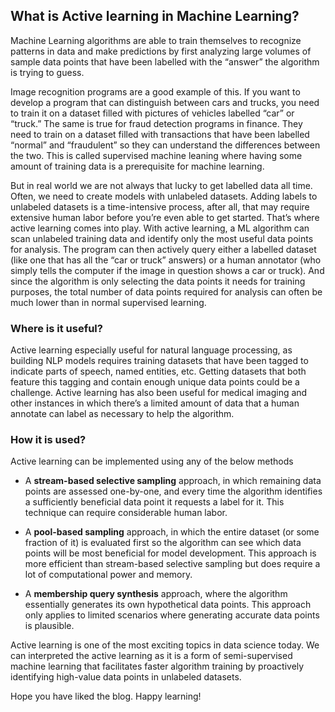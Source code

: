 ## What is Active learning in Machine Learning?

Machine Learning algorithms are able to train themselves to recognize patterns in data and make predictions by first analyzing large volumes of sample data points that have been labelled with the “answer” the algorithm is trying to guess.

Image recognition programs are a good example of this. If you want to develop a program that can distinguish between cars and trucks, you need to train it on a dataset filled with pictures of vehicles labelled “car” or “truck.” The same is true for fraud detection programs in finance. They need to train on a dataset filled with transactions that have been labelled “normal” and “fraudulent” so they can understand the differences between the two. This is called supervised machine leaning where having some amount of training data is a prerequisite for machine learning.

But in real world we are not always that lucky to get labelled data all time. Often, we need to create models with unlabeled datasets. Adding labels to unlabeled datasets is a time-intensive process, after all, that may require extensive human labor before you’re even able to get started.
That’s where active learning comes into play. With active learning, a ML algorithm can scan unlabeled training data and identify only the most useful data points for analysis. The program can then actively query either a labelled dataset (like one that has all the “car or truck” answers) or a human annotator (who simply tells the computer if the image in question shows a car or truck). And since the algorithm is only selecting the data points it needs for training purposes, the total number of data points required for analysis can often be much lower than in normal supervised learning.

### Where is it useful?

Active learning especially useful for natural language processing, as building NLP models requires training datasets that have been tagged to indicate parts of speech, named entities, etc. Getting datasets that both feature this tagging and contain enough unique data points could be a challenge. Active learning has also been useful for medical imaging and other instances in which there’s a limited amount of data that a human annotate can label as necessary to help the algorithm.

### How it is used?

Active learning can be implemented using any of the below methods

- A **stream-based selective sampling** approach, in which remaining data points are assessed one-by-one, and every time the algorithm identifies a sufficiently beneficial data point it requests a label for it. This technique can require considerable human labor.

- A **pool-based sampling** approach, in which the entire dataset (or some fraction of it) is evaluated first so the algorithm can see which data points will be most beneficial for model development. This approach is more efficient than stream-based selective sampling but does require a lot of computational power and memory.

- A **membership query synthesis** approach, where the algorithm essentially generates its own hypothetical data points. This approach only applies to limited scenarios where generating accurate data points is plausible.


Active learning is one of the most exciting topics in data science today. We can interpreted the active learning as it is a form of semi-supervised machine learning that facilitates faster algorithm training by proactively identifying high-value data points in unlabeled datasets.

Hope you have liked the blog. Happy learning!
